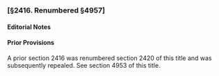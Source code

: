 ### [§2416. Renumbered §4957] ###

#### **Editorial Notes** ####

#### Prior Provisions ####

A prior section 2416 was renumbered section 2420 of this title and was subsequently repealed. See section 4953 of this title.